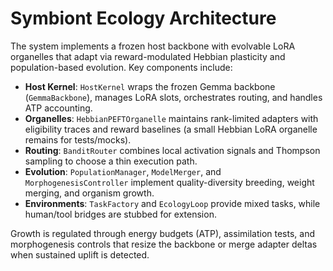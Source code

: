 # Symbiont Ecology Architecture

The system implements a frozen host backbone with evolvable LoRA organelles that adapt via reward-modulated Hebbian plasticity and population-based evolution. Key components include:

- **Host Kernel**: `HostKernel` wraps the frozen Gemma backbone (`GemmaBackbone`), manages LoRA slots, orchestrates routing, and handles ATP accounting.
- **Organelles**: `HebbianPEFTOrganelle` maintains rank-limited adapters with eligibility traces and reward baselines (a small Hebbian LoRA organelle remains for tests/mocks).
- **Routing**: `BanditRouter` combines local activation signals and Thompson sampling to choose a thin execution path.
- **Evolution**: `PopulationManager`, `ModelMerger`, and `MorphogenesisController` implement quality-diversity breeding, weight merging, and organism growth.
- **Environments**: `TaskFactory` and `EcologyLoop` provide mixed tasks, while human/tool bridges are stubbed for extension.

Growth is regulated through energy budgets (ATP), assimilation tests, and morphogenesis controls that resize the backbone or merge adapter deltas when sustained uplift is detected.
